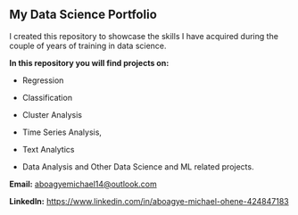 <h2>My Data Science Portfolio</h2>



I created this repository to showcase the skills I have acquired during the couple of years of training in data science.

**In this repository you will find projects on:**

* Regression 

* Classification

* Cluster Analysis

*  Time Series Analysis,

* Text Analytics

* Data Analysis and Other Data Science and ML related projects.

  



**Email:** aboagyemichael14@outlook.com

**LinkedIn:** https://www.linkedin.com/in/aboagye-michael-ohene-424847183



 



